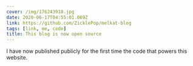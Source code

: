 ```yaml
---
cover: /img/176243918.jpg
date: 2020-06-17T04:55:01.069Z
link: https://github.com/ZicklePop/melkat-blog
tags: [link, me, code]
title: This blog is now open source
---
```


I have now published publicly for the first time the code that powers this website.
